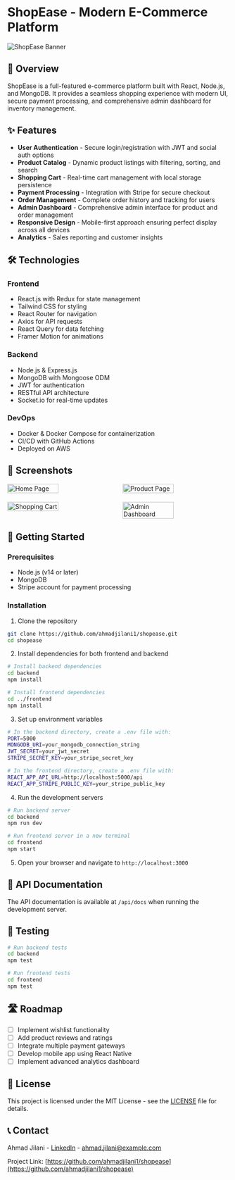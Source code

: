 # ShopEase - Modern E-Commerce Platform

![ShopEase Banner](https://via.placeholder.com/800x200?text=ShopEase+E-Commerce+Platform)

## 🚀 Overview

ShopEase is a full-featured e-commerce platform built with React, Node.js, and MongoDB. It provides a seamless shopping experience with modern UI, secure payment processing, and comprehensive admin dashboard for inventory management.

## ✨ Features

- **User Authentication** - Secure login/registration with JWT and social auth options
- **Product Catalog** - Dynamic product listings with filtering, sorting, and search
- **Shopping Cart** - Real-time cart management with local storage persistence
- **Payment Processing** - Integration with Stripe for secure checkout
- **Order Management** - Complete order history and tracking for users
- **Admin Dashboard** - Comprehensive admin interface for product and order management
- **Responsive Design** - Mobile-first approach ensuring perfect display across all devices
- **Analytics** - Sales reporting and customer insights

## 🛠️ Technologies

### Frontend
- React.js with Redux for state management
- Tailwind CSS for styling
- React Router for navigation
- Axios for API requests
- React Query for data fetching
- Framer Motion for animations

### Backend
- Node.js & Express.js
- MongoDB with Mongoose ODM
- JWT for authentication
- RESTful API architecture
- Socket.io for real-time updates

### DevOps
- Docker & Docker Compose for containerization
- CI/CD with GitHub Actions
- Deployed on AWS

## 📸 Screenshots

<div style="display: flex; justify-content: space-between; margin-bottom: 20px;">
    <img src="https://via.placeholder.com/400x200?text=Home+Page" alt="Home Page" width="48%"/>
    <img src="https://via.placeholder.com/400x200?text=Product+Page" alt="Product Page" width="48%"/>
</div>
<div style="display: flex; justify-content: space-between;">
    <img src="https://via.placeholder.com/400x200?text=Shopping+Cart" alt="Shopping Cart" width="48%"/>
    <img src="https://via.placeholder.com/400x200?text=Admin+Dashboard" alt="Admin Dashboard" width="48%"/>
</div>

## 🚀 Getting Started

### Prerequisites
- Node.js (v14 or later)
- MongoDB
- Stripe account for payment processing

### Installation

1. Clone the repository
```bash
git clone https://github.com/ahmadjilani1/shopease.git
cd shopease
```

2. Install dependencies for both frontend and backend
```bash
# Install backend dependencies
cd backend
npm install

# Install frontend dependencies
cd ../frontend
npm install
```

3. Set up environment variables
```bash
# In the backend directory, create a .env file with:
PORT=5000
MONGODB_URI=your_mongodb_connection_string
JWT_SECRET=your_jwt_secret
STRIPE_SECRET_KEY=your_stripe_secret_key

# In the frontend directory, create a .env file with:
REACT_APP_API_URL=http://localhost:5000/api
REACT_APP_STRIPE_PUBLIC_KEY=your_stripe_public_key
```

4. Run the development servers
```bash
# Run backend server
cd backend
npm run dev

# Run frontend server in a new terminal
cd frontend
npm start
```

5. Open your browser and navigate to `http://localhost:3000`

## 📝 API Documentation

The API documentation is available at `/api/docs` when running the development server.

## 🧪 Testing

```bash
# Run backend tests
cd backend
npm test

# Run frontend tests
cd frontend
npm test
```

## 🛣️ Roadmap

- [ ] Implement wishlist functionality
- [ ] Add product reviews and ratings
- [ ] Integrate multiple payment gateways
- [ ] Develop mobile app using React Native
- [ ] Implement advanced analytics dashboard

## 📄 License

This project is licensed under the MIT License - see the [LICENSE](LICENSE) file for details.

## 📞 Contact

Ahmad Jilani - [LinkedIn](https://linkedin.com/in/ahmadjilani) - ahmad.jilani@example.com

Project Link: [https://github.com/ahmadjilani1/shopease](https://github.com/ahmadjilani1/shopease)
